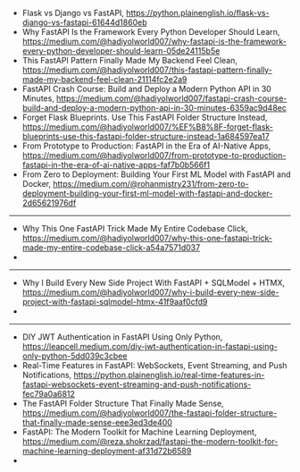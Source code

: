 

- Flask vs Django vs FastAPI, https://python.plainenglish.io/flask-vs-django-vs-fastapi-61644d1860eb
- Why FastAPI Is the Framework Every Python Developer Should Learn, https://medium.com/@hadiyolworld007/why-fastapi-is-the-framework-every-python-developer-should-learn-05de24115b5e
- This FastAPI Pattern Finally Made My Backend Feel Clean, https://medium.com/@hadiyolworld007/this-fastapi-pattern-finally-made-my-backend-feel-clean-21114fc2e2a9
- FastAPI Crash Course: Build and Deploy a Modern Python API in 30 Minutes, https://medium.com/@hadiyolworld007/fastapi-crash-course-build-and-deploy-a-modern-python-api-in-30-minutes-6359ac9d48ec
- Forget Flask Blueprints. Use This FastAPI Folder Structure Instead, https://medium.com/@hadiyolworld007/%EF%B8%8F-forget-flask-blueprints-use-this-fastapi-folder-structure-instead-1a684597ea17
- From Prototype to Production: FastAPI in the Era of AI-Native Apps, https://medium.com/@hadiyolworld007/from-prototype-to-production-fastapi-in-the-era-of-ai-native-apps-faf7b0b566f1
- From Zero to Deployment: Building Your First ML Model with FastAPI and Docker, https://medium.com/@rohanmistry231/from-zero-to-deployment-building-your-first-ml-model-with-fastapi-and-docker-2d65621976df

----------------------------

-  Why This One FastAPI Trick Made My Entire Codebase Click, https://medium.com/@hadiyolworld007/why-this-one-fastapi-trick-made-my-entire-codebase-click-a54a7571d037
-  


----------------------------------------

- Why I Build Every New Side Project With FastAPI + SQLModel + HTMX, https://medium.com/@hadiyolworld007/why-i-build-every-new-side-project-with-fastapi-sqlmodel-htmx-41f9aaf0cfd9
- 


----------------------

- DIY JWT Authentication in FastAPI Using Only Python, https://leapcell.medium.com/diy-jwt-authentication-in-fastapi-using-only-python-5dd039c3cbee
- Real-Time Features in FastAPI: WebSockets, Event Streaming, and Push Notifications, https://python.plainenglish.io/real-time-features-in-fastapi-websockets-event-streaming-and-push-notifications-fec79a0a6812
- The FastAPI Folder Structure That Finally Made Sense, https://medium.com/@hadiyolworld007/the-fastapi-folder-structure-that-finally-made-sense-eee3ed3de400
- FastAPI: The Modern Toolkit for Machine Learning Deployment, https://medium.com/@reza.shokrzad/fastapi-the-modern-toolkit-for-machine-learning-deployment-af31d72b6589
- 
